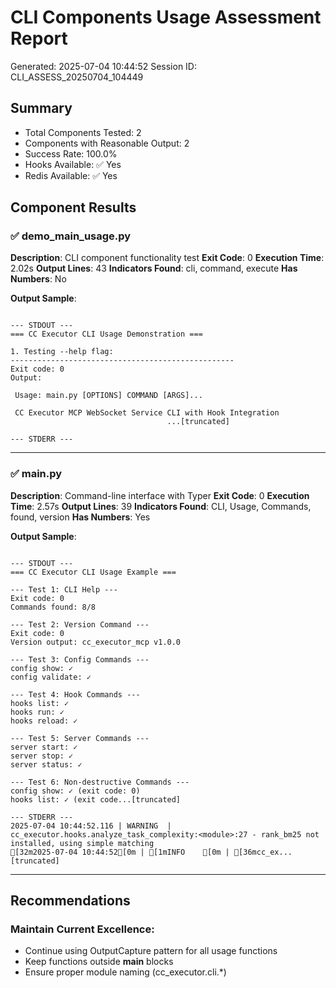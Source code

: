 # CLI Components Usage Assessment Report
Generated: 2025-07-04 10:44:52
Session ID: CLI_ASSESS_20250704_104449

## Summary
- Total Components Tested: 2
- Components with Reasonable Output: 2
- Success Rate: 100.0%
- Hooks Available: ✅ Yes
- Redis Available: ✅ Yes

## Component Results

### ✅ demo_main_usage.py
**Description**: CLI component functionality test
**Exit Code**: 0
**Execution Time**: 2.02s
**Output Lines**: 43
**Indicators Found**: cli, command, execute
**Has Numbers**: No

**Output Sample**:
```

--- STDOUT ---
=== CC Executor CLI Usage Demonstration ===

1. Testing --help flag:
--------------------------------------------------
Exit code: 0
Output:
                                                                                
 Usage: main.py [OPTIONS] COMMAND [ARGS]...                                     
                                                                                
 CC Executor MCP WebSocket Service CLI with Hook Integration                    
                                   ...[truncated]

--- STDERR ---

```

---

### ✅ main.py
**Description**: Command-line interface with Typer
**Exit Code**: 0
**Execution Time**: 2.57s
**Output Lines**: 39
**Indicators Found**: CLI, Usage, Commands, found, version
**Has Numbers**: Yes

**Output Sample**:
```

--- STDOUT ---
=== CC Executor CLI Usage Example ===

--- Test 1: CLI Help ---
Exit code: 0
Commands found: 8/8

--- Test 2: Version Command ---
Exit code: 0
Version output: cc_executor_mcp v1.0.0

--- Test 3: Config Commands ---
config show: ✓
config validate: ✓

--- Test 4: Hook Commands ---
hooks list: ✓
hooks run: ✓
hooks reload: ✓

--- Test 5: Server Commands ---
server start: ✓
server stop: ✓
server status: ✓

--- Test 6: Non-destructive Commands ---
config show: ✓ (exit code: 0)
hooks list: ✓ (exit code...[truncated]

--- STDERR ---
2025-07-04 10:44:52.116 | WARNING  | cc_executor.hooks.analyze_task_complexity:<module>:27 - rank_bm25 not installed, using simple matching
[32m2025-07-04 10:44:52[0m | [1mINFO    [0m | [36mcc_ex...[truncated]
```

---

## Recommendations

### Maintain Current Excellence:
- Continue using OutputCapture pattern for all usage functions
- Keep functions outside __main__ blocks
- Ensure proper module naming (cc_executor.cli.*)
